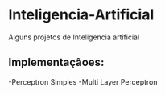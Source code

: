 # Inteligencia-Artificial
Alguns projetos de Inteligencia artificial
## Implementaçãoes:
-Perceptron Simples
-Multi Layer Perceptron
